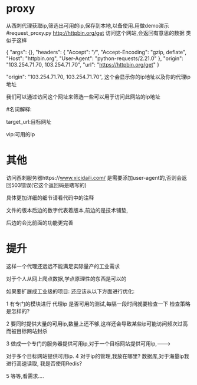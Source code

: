 # proxy
从西刺代理获取ip,筛选出可用的ip,保存到本地,以备使用.用做demo演示
#request_proxy.py 
http://httpbin.org/get 访问这个网站,会返回有意思的数据
类似于这样

{
  "args": {}, 
  "headers": {
    "Accept": "*/*", 
    "Accept-Encoding": "gzip, deflate", 
    "Host": "httpbin.org", 
    "User-Agent": "python-requests/2.21.0"
  }, 
  "origin": "103.254.71.70, 103.254.71.70", 
  "url": "https://httpbin.org/get"
}

"origin": "103.254.71.70, 103.254.71.70",
这个会显示你的ip地址以及你的代理ip地址

我们可以通过访问这个网址来筛选一些可以用于访问此网站的ip地址

#名词解释:

target_url:目标网址

vip:可用的ip

# 其他
访问西刺服务器https://www.xicidaili.com/
是需要添加user-agent的,否则会返回503错误(它这个返回码是瞎写的)

具体更加详细的细节请看代码中的注释

文件的版本后边的数字代表着版本,前边的是技术铺垫,

后边的会比前面的功能更完善

# 提升
这样一个代理还远远不能满足实际量产的工业需求

对于个人从网上爬点数据,学点原理性的东西是可以的

如果要扩展成工业级的项目:
还应该从以下方面进行优化:

1 有专门的模块进行 代理ip 是否可用的测试,每隔一段时间就要检查一下
检查策略是怎样的?

2 要同时提供大量的可用ip,数量上还不够,这样还会导致某些ip可能访问频次过高
而被目标网站封杀

3 做成一个专门的服务器提供可用ip,对于一个目标网站提供可用ip,--->

对于多个目标网站提供可用ip.
4 对于ip的管理,我放在哪里? 数据库,对于海量ip我进行高速读取,
我是否使用Redis?

5 等等,看需求....
